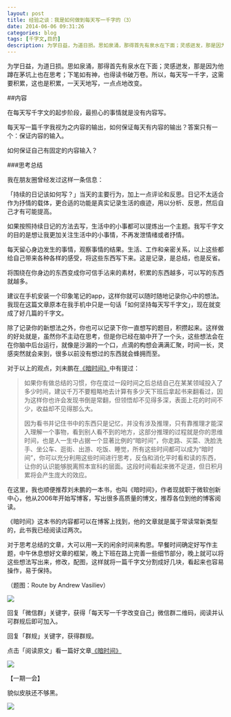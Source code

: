 ```yaml
---
layout: post
title: 经验之谈：我是如何做到每天写一千字的（3）
date: 2014-06-06 09:31:26
categories: blog
tags: [千字文,目的]
description: 为学日益，为道日损。思如泉涌，那得首先有泉水在下面；灵感迸发，那是因为他蹲在茅坑上也在思考；下笔如有神，也得读书破万卷。所以，每天写一千字，这需要积累，这也是积累，一天天地写，一点点地改变。
---
```



为学日益，为道日损。思如泉涌，那得首先有泉水在下面；灵感迸发，那是因为他蹲在茅坑上也在思考；下笔如有神，也得读书破万卷。所以，每天写一千字，这需要积累，这也是积累，一天天地写，一点点地改变。


##内容

在每天写千字文的起步阶段，最担心的事情就是没有内容写。

每天写一篇千字我视为之内容的输出，如何保证每天有内容的输出？答案只有一个：保证内容的输入。

如何保证自己有固定的内容输入？

###思考总结

我在朋友圈曾经发过这样一条信息：

「持续的日记该如何写？」当天的主要行为，加上一点评论和反思。日记不太适合作为抒情的载体，更合适的功能是真实记录生活的痕迹，用以分析、反思，然后自己才有可能提高。

如果按照持续日记的方法去写，生活中的小事都可以提炼出一个主题。我写千字文的目的是想让我更加关注生活中的小事情，不再发泄情绪或者抒情。

每天留心身边发生的事情，观察事情的结果。生活、工作和亲密关系，以上这些都给自己带来各种各样的感受，将这些东西写下来。这是记录，是总结，也是反省。

将围绕在你身边的东西变成你可信手沾来的素材，积累的东西越多，可以写的东西就越多。

建议在手机安装一个印象笔记的app，这样你就可以随时随地记录你心中的想法。我现在这篇文章原本在我手机中只是一句话「如何坚持每天写千字文」，现在就变成了好几篇的千字文。

除了记录你的新想法之外，你也可以记录下你一直想写的题目，积攒起来。这样做的好处就是，虽然你不主动在思考，但是你已经在脑中开了一个头，这些想法会在在你脑中后台运行，就像是沙漏的一个口，点滴的构想会满满汇聚，时间一长，灵感突然就会来到，很多以前没有想过的东西就会蜂拥而至。

对于以上的观点，刘未鹏在[《暗时间》](http://mindhacks.cn/2009/12/20/dark-time/)中有提过：

>如果你有做总结的习惯，你在度过一段时间之后总结自己在某某领域投入了多少时间，建议千万不要粗略地去计算有多少天下班后拿起书来翻看过，因为这样你也许会发现书倒是常翻，但领悟却不见得多深，表面上花的时间不少，收益却不见得那么大。
>
>因为看书并记住书中的东西只是记忆，并没有涉及推理，只有靠推理才能深入理解一个事物，看到别人看不到的地方，这部分推理的过程就是你的思维时间，也是人一生中占据一个显著比例的“暗时间”，你走路、买菜、洗脸洗手、坐公车、逛街、出游、吃饭、睡觉，所有这些时间都可以成为“暗时间”，你可以充分利用这些时间进行思考，反刍和消化平时看和读的东西，让你的认识能够脱离照本宣科的层面。这段时间看起来微不足道，但日积月累将会产生庞大的效应。

在这里，我也顺便推荐刘未鹏的一本书，也叫《暗时间》，作者现就职于微软创新中心，他从2006年开始写博客，写出很多高质量的博文，推荐各位到他的博客阅读。

《暗时间》这本书的内容都可以在博客上找到，他的文章就是属于常读常新类型的，此书我已经阅读过两次。

对于思考总结的文章，大可以用一天的闲余时间来构思。早餐时间确定好写作主题，中午休息想好文章的框架，晚上下班在路上完善一些细节部分，晚上就可以将这些想法写出来，修改，配图，这样就将一篇千字文分割成好几块，看起来也容易操作，易于保持。

（题图：Route by Andrew Vasiliev）

![](http://pic.yupoo.com/vankos_v/DMJiv6i8/mHDSX.png)

回复「微信群」关键字，获得「每天写一千字改变自己」微信群二维码，阅读并认可群规后即可加入。

回复「群规」关键字，获得群规。

点击「阅读原文」看一篇好文章[《暗时间》](http://mindhacks.cn/2009/12/20/dark-time/)

![](http://pic.yupoo.com/vankos_v/DMJgUjgl/8Rvrt.png)

【一期一会】

貌似皮肤还不够黑。

![](http://cnfeat.qiniudn.com/1641919134.jpg)

